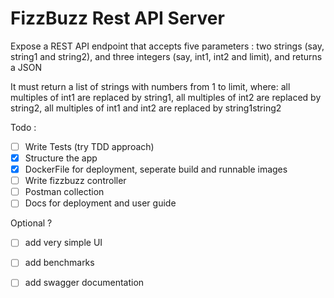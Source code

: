 # FizzBuzz Rest API Server

Expose a REST API endpoint that accepts five parameters : 
    two strings (say, string1 and string2), 
    and three integers (say, int1, int2 and limit), 
    and returns a JSON

It must return a list of strings with numbers from 1 to limit, where:
all multiples of int1 are replaced by string1,
all multiples of int2 are replaced by string2,
all multiples of int1 and int2 are replaced by string1string2

Todo :
 - [ ] Write Tests (try TDD approach)
 - [x] Structure the app
 - [x] DockerFile for deployment, seperate build and runnable images
 - [ ] Write fizzbuzz controller
 - [ ] Postman collection
 - [ ] Docs for deployment and user guide

Optional ?
 - [ ] add very simple UI
 - [ ] add benchmarks
 - [ ] add swagger documentation


